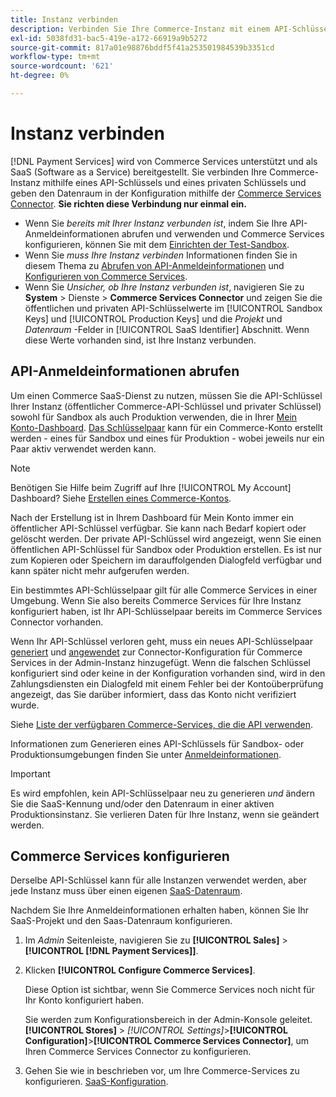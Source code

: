 ```yaml
---
title: Instanz verbinden
description: Verbinden Sie Ihre Commerce-Instanz mit einem API-Schlüssel und einem privaten Schlüssel und geben Sie den Datenraum in der Konfiguration an.
exl-id: 5038fd31-bac5-419e-a172-66919a9b5272
source-git-commit: 817a01e98876bddf5f41a253501984539b3351cd
workflow-type: tm+mt
source-wordcount: '621'
ht-degree: 0%

---
```


# Instanz verbinden

[!DNL Payment Services] wird von Commerce Services unterstützt und als SaaS (Software as a Service) bereitgestellt. Sie verbinden Ihre Commerce-Instanz mithilfe eines API-Schlüssels und eines privaten Schlüssels und geben den Datenraum in der Konfiguration mithilfe der [Commerce Services Connector](https://experienceleague.adobe.com/docs/commerce-merchant-services/user-guides/saas.html). **Sie richten diese Verbindung nur einmal ein.**

* Wenn Sie *bereits mit Ihrer Instanz verbunden ist*, indem Sie Ihre API-Anmeldeinformationen abrufen und verwenden und Commerce Services konfigurieren, können Sie mit dem [Einrichten der Test-Sandbox](https://experienceleague.adobe.com/docs/commerce-merchant-services/payment-services/get-started/sandbox.html).
* Wenn Sie *muss Ihre Instanz verbinden* Informationen finden Sie in diesem Thema zu [Abrufen von API-Anmeldeinformationen](#obtain-api-credentials) und [Konfigurieren von Commerce Services](#configure-commerce-services).
* Wenn Sie *Unsicher, ob Ihre Instanz verbunden ist*, navigieren Sie zu **System** > Dienste > **Commerce Services Connector** und zeigen Sie die öffentlichen und privaten API-Schlüsselwerte im [!UICONTROL Sandbox Keys] und [!UICONTROL Production Keys] und die *Projekt* und *Datenraum* -Felder in [!UICONTROL SaaS Identifier] Abschnitt. Wenn diese Werte vorhanden sind, ist Ihre Instanz verbunden.

## API-Anmeldeinformationen abrufen

Um einen Commerce SaaS-Dienst zu nutzen, müssen Sie die API-Schlüssel Ihrer Instanz (öffentlicher Commerce-API-Schlüssel und privater Schlüssel) sowohl für Sandbox als auch Produktion verwenden, die in Ihrer [Mein Konto-Dashboard](https://account.magento.com/customer/account/login). [Das Schlüsselpaar](https://docs.magento.com/user-guide/configuration/services/saas.html) kann für ein Commerce-Konto erstellt werden - eines für Sandbox und eines für Produktion - wobei jeweils nur ein Paar aktiv verwendet werden kann.

>[!NOTE]
>
>Benötigen Sie Hilfe beim Zugriff auf Ihre [!UICONTROL My Account] Dashboard? Siehe [Erstellen eines Commerce-Kontos](https://docs.magento.com/user-guide/magento/magento-account-create.html).

Nach der Erstellung ist in Ihrem Dashboard für Mein Konto immer ein öffentlicher API-Schlüssel verfügbar. Sie kann nach Bedarf kopiert oder gelöscht werden. Der private API-Schlüssel wird angezeigt, wenn Sie einen öffentlichen API-Schlüssel für Sandbox oder Produktion erstellen. Es ist nur zum Kopieren oder Speichern im darauffolgenden Dialogfeld verfügbar und kann später nicht mehr aufgerufen werden.

Ein bestimmtes API-Schlüsselpaar gilt für alle Commerce Services in einer Umgebung. Wenn Sie also bereits Commerce Services für Ihre Instanz konfiguriert haben, ist Ihr API-Schlüsselpaar bereits im Commerce Services Connector vorhanden.

Wenn Ihr API-Schlüssel verloren geht, muss ein neues API-Schlüsselpaar [generiert](https://experienceleague.adobe.com/docs/commerce-merchant-services/payment-services/get-started/connect.html#generate-an-api-key-and-private-key) und [angewendet](https://experienceleague.adobe.com/docs/commerce-merchant-services/payment-services/get-started/connect.html#configure-saas-project) zur Connector-Konfiguration für Commerce Services in der Admin-Instanz hinzugefügt. Wenn die falschen Schlüssel konfiguriert sind oder keine in der Konfiguration vorhanden sind, wird in den Zahlungsdiensten ein Dialogfeld mit einem Fehler bei der Kontoüberprüfung angezeigt, das Sie darüber informiert, dass das Konto nicht verifiziert wurde.

Siehe [Liste der verfügbaren Commerce-Services, die die API verwenden](https://docs.magento.com/user-guide/system/saas.html#available-services).

Informationen zum Generieren eines API-Schlüssels für Sandbox- oder Produktionsumgebungen finden Sie unter [Anmeldeinformationen](https://experienceleague.adobe.com/docs/commerce-merchant-services/user-guides/saas.html#apikey).

>[!IMPORTANT]
>Es wird empfohlen, kein API-Schlüsselpaar neu zu generieren *und* ändern Sie die SaaS-Kennung und/oder den Datenraum in einer aktiven Produktionsinstanz. Sie verlieren Daten für Ihre Instanz, wenn sie geändert werden.

## Commerce Services konfigurieren

Derselbe API-Schlüssel kann für alle Instanzen verwendet werden, aber jede Instanz muss über einen eigenen [SaaS-Datenraum](https://experienceleague.adobe.com/docs/commerce-merchant-services/user-guides/saas.html#saasenv).

Nachdem Sie Ihre Anmeldeinformationen erhalten haben, können Sie Ihr SaaS-Projekt und den Saas-Datenraum konfigurieren.

1. Im _Admin_ Seitenleiste, navigieren Sie zu **[!UICONTROL Sales]** > **[!UICONTROL [!DNL Payment Services]]**.
1. Klicken **[!UICONTROL Configure Commerce Services]**.

   Diese Option ist sichtbar, wenn Sie Commerce Services noch nicht für Ihr Konto konfiguriert haben.

   Sie werden zum Konfigurationsbereich in der Admin-Konsole geleitet. **[!UICONTROL Stores]** > _[!UICONTROL Settings]_>**[!UICONTROL Configuration]**>**[!UICONTROL Commerce Services Connector]**, um Ihren Commerce Services Connector zu konfigurieren.

1. Gehen Sie wie in beschrieben vor, um Ihre Commerce-Services zu konfigurieren. [SaaS-Konfiguration](https://experienceleague.adobe.com/docs/commerce-merchant-services/user-guides/integration-services/saas.html#saasenv).
